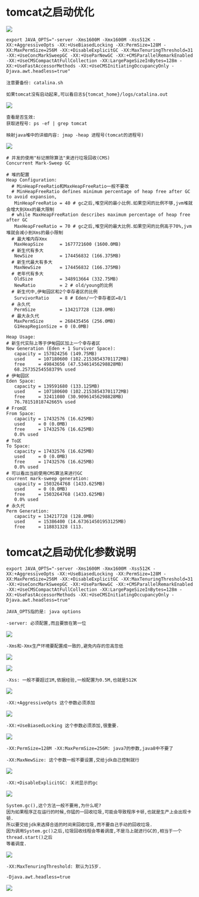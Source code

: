 # tomcat之启动优化

![](../pics/tomcat启动优化01.png)

    export JAVA_OPTS="-server -Xms1600M -Xmx1600M -Xss512K -XX:+AggressiveOpts -XX:+UseBiasedLocking -XX:PermSize=128M -XX:MaxPermSize=256M -XX:+DisableExplicitGC -XX:MaxTenuringThreshold=31 -XX:+UseConcMarkSweepGC -XX:+UseParNewGC -XX:+CMSParallelRemarkEnabled -XX:+UseCMSCompactAtFullCollection -XX:LargePageSizeInBytes=128m -XX:+UseFastAccessorMethods -XX:+UseCMSInitiatingOccupancyOnly -Djava.awt.headless=true"

    注意要备份: catalina.sh

    如果tomcat没有启动起来,可以看日志${tomcat_home}/logs/catalina.out

![](../pics/tomcat启动优化02.png)

    查看是否生效: 
    获取进程号: ps -ef | grep tomcat
    
    映射java堆中的详细内容: jmap -heap 进程号(tomcat的进程号)

![](../pics/映射java堆内存信息.png)    

```shell script
# 并发的使用"标记擦除算法"来进行垃圾回收(CMS)
Concurrent Mark-Sweep GC

# 堆的配置
Heap Configuration:
  # MinHeapFreeRatio和MaxHeapFreeRatio一般不要改
  # MinHeapFreeRatio defines minimum percentage of heap free after GC to avoid expansion, 
   MinHeapFreeRatio = 40 # gc之后,堆空闲的最小比例.如果空闲的比例不够,jvm堆就会增大到Xmx的最大限制
  # while MaxHeapFreeRation describes maximum percentage of heap free after GC 
   MaxHeapFreeRatio = 70 # gc之后,堆空闲的最大比例.如果空闲的比例高于70%,jvm堆就会减小到Xms的最小限制
  # 最大堆内存Xmx
   MaxHeapSize      = 1677721600 (1600.0MB)
  # 新生代有多大
   NewSize          = 174456832 (166.375MB)
  # 新生代最大有多大
   MaxNewSize       = 174456832 (166.375MB)
  # 老年代有多大
   OldSize          = 348913664 (332.75MB)
   NewRatio         = 2 # old/young的比例
  # 新生代中,伊甸园区和2个幸存者区的比例
   SurvivorRatio    = 8 # Eden/一个幸存者区=8/1
  # 永久代
   PermSize         = 134217728 (128.0MB)
  # 最大永久代
   MaxPermSize      = 268435456 (256.0MB)
   G1HeapRegionSize = 0 (0.0MB)

Heap Usage:
# 新生代实际上等于伊甸园区加上一个幸存者区
New Generation (Eden + 1 Survivor Space):
   capacity = 157024256 (149.75MB)
   used     = 107180600 (102.21538543701172MB)
   free     = 49843656 (47.53461456298828MB)
   68.25735254558379% used
# 伊甸园区
Eden Space:
   capacity = 139591680 (133.125MB)
   used     = 107180600 (102.21538543701172MB)
   free     = 32411080 (30.90961456298828MB)
   76.78151018742665% used
# From区
From Space:
   capacity = 17432576 (16.625MB)
   used     = 0 (0.0MB)
   free     = 17432576 (16.625MB)
   0.0% used
# To区
To Space:
   capacity = 17432576 (16.625MB)
   used     = 0 (0.0MB)
   free     = 17432576 (16.625MB)
   0.0% used
# 可以看出当前使用CMS算法来进行GC
courrent mark-sweep generation:
   capacity = 1503264768 (1433.625MB)
   used     = 0 (0.0MB)
   free     = 1503264768 (1433.625MB)
   0.0% used
# 永久代
Perm Generation:
   capacity = 134217728 (128.0MB)
   used     = 15386400 (14.673614501953125MB)
   free     = 118831328 (113.
```    

# tomcat之启动优化参数说明

    export JAVA_OPTS="-server -Xms1600M -Xmx1600M -Xss512K -XX:+AggressiveOpts -XX:+UseBiasedLocking -XX:PermSize=128M -XX:MaxPermSize=256M -XX:+DisableExplicitGC -XX:MaxTenuringThreshold=31 -XX:+UseConcMarkSweepGC -XX:+UseParNewGC -XX:+CMSParallelRemarkEnabled -XX:+UseCMSCompactAtFullCollection -XX:LargePageSizeInBytes=128m -XX:+UseFastAccessorMethods -XX:+UseCMSInitiatingOccupancyOnly -Djava.awt.headless=true"

    JAVA_OPTS指的是: java options

    -server: 必须配置,而且要放在第一位

![](../pics/server参数.png)

    -Xms和-Xmx生产环境要配置成一致的,避免内存的忽高忽低

![](../pics/堆内存大小的设置.png)

![](../pics/为什么Xms和Xmx生产环境要设置成一致呢.png)

    -Xss: 一般不要超过1M,依据经验,一般配置为0.5M,也就是512K

![](../pics/Xss的意思.png)

    -XX:+AggressiveOpts 这个参数必须添加

![](../pics/AggressiveOpts意思.png)

    -XX:+UseBiasedLocking 这个参数必须添加,很重要.  

![](../pics/UseBiasedLocking说明.png)

    -XX:PermSize=128M -XX:MaxPermSize=256M: java7的参数,java8中不要了
    
    -XX:MaxNewSize: 这个参数一般不要设置,交给jdk自己控制就行
    
![](../pics/MaxNewSize.png)

    -XX:+DisableExplicitGC: 关闭显示的gc
    
![](../pics/DisabledExplicitGC说明.png)
    
    System.gc(),这个方法一般不要用,为什么呢?
    因为如果程序正在运行的时候,你猛的一回收垃圾,可能会导致程序卡顿,也就是生产上会出现卡顿.
    所以要交给jdk来选择合适的时间来回收垃圾,而不要自己手动的回收垃圾.
    因为调用System.gc()之后,垃圾回收线程会等着调度,不是马上就进行GC的,相当于一个thread.start()之后
    等着调度.
    
![](../pics/程序代码中不允许有System.gc().png)    

    -XX:MaxTenuringThreshold: 默认为15岁.

    -Djava.awt.headless=true

![](../pics/Djava.awt.headless.png)    